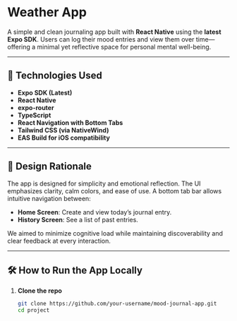 # Weather App

A simple and clean journaling app built with **React Native** using the **latest Expo SDK**. Users can log their mood entries and view them over time—offering a minimal yet reflective space for personal mental well-being.

---

## 🚀 Technologies Used

- **Expo SDK (Latest)**
- **React Native**
- **expo-router**
- **TypeScript**
- **React Navigation with Bottom Tabs**
- **Tailwind CSS (via NativeWind)**
- **EAS Build for iOS compatibility**

---

## 🎨 Design Rationale

The app is designed for simplicity and emotional reflection. The UI emphasizes clarity, calm colors, and ease of use. A bottom tab bar allows intuitive navigation between:
- **Home Screen**: Create and view today’s journal entry.
- **History Screen**: See a list of past entries.

We aimed to minimize cognitive load while maintaining discoverability and clear feedback at every interaction.

---

## 🛠 How to Run the App Locally

1. **Clone the repo**
   ```bash
   git clone https://github.com/your-username/mood-journal-app.git
   cd project
